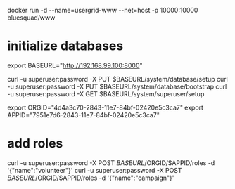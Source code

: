 docker run -d --name=usergrid-www --net=host -p 10000:10000 bluesquad/www

# initialize databases

export BASEURL="http://192.168.99.100:8000"

curl -u superuser:password -X PUT $BASEURL/system/database/setup
curl -u superuser:password -X PUT $BASEURL/system/database/bootstrap
curl -u superuser:password -X GET $BASEURL/system/superuser/setup    

export ORGID="4d4a3c70-2843-11e7-84bf-02420e5c3ca7"
export APPID="7951e7d6-2843-11e7-84bf-02420e5c3ca7"

# add roles

curl  -u superuser:password -X POST $BASEURL/$ORGID/$APPID/roles -d '{"name":"volunteer"}'
curl  -u superuser:password -X POST $BASEURL/$ORGID/$APPID/roles -d '{"name":"campaign"}'
